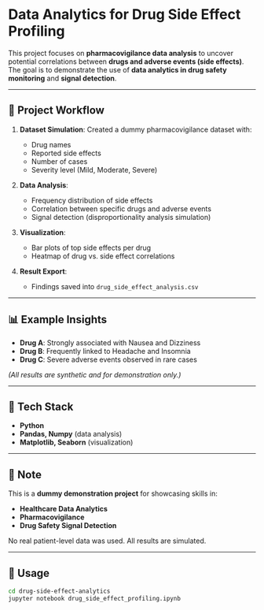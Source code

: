# Data Analytics for Drug Side Effect Profiling

This project focuses on **pharmacovigilance data analysis** to uncover potential correlations between **drugs and adverse events (side effects)**.  
The goal is to demonstrate the use of **data analytics in drug safety monitoring** and **signal detection**.

---

## 📖 Project Workflow
1. **Dataset Simulation**: Created a dummy pharmacovigilance dataset with:
   - Drug names  
   - Reported side effects  
   - Number of cases  
   - Severity level (Mild, Moderate, Severe)  

2. **Data Analysis**:
   - Frequency distribution of side effects  
   - Correlation between specific drugs and adverse events  
   - Signal detection (disproportionality analysis simulation)  

3. **Visualization**:
   - Bar plots of top side effects per drug  
   - Heatmap of drug vs. side effect correlations  

4. **Result Export**:
   - Findings saved into `drug_side_effect_analysis.csv`  

---

## 📊 Example Insights
- **Drug A**: Strongly associated with Nausea and Dizziness  
- **Drug B**: Frequently linked to Headache and Insomnia  
- **Drug C**: Severe adverse events observed in rare cases  

*(All results are synthetic and for demonstration only.)*

---

## 🚀 Tech Stack
- **Python**  
- **Pandas, Numpy** (data analysis)  
- **Matplotlib, Seaborn** (visualization)  

---

## 📌 Note
This is a **dummy demonstration project** for showcasing skills in:
- **Healthcare Data Analytics**  
- **Pharmacovigilance**  
- **Drug Safety Signal Detection**  

No real patient-level data was used. All results are simulated.

---

## 🔗 Usage
```bash
cd drug-side-effect-analytics
jupyter notebook drug_side_effect_profiling.ipynb

